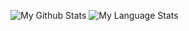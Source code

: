 ![My Github Stats](https://github-readme-stats.1466587594.vercel.app/api?username=1466587594&show_icons=true&hide_rank=true&hide_title=true&hide=commits&line_height=51)
![My Language Stats](https://github-readme-stats.1466587594.vercel.app/api/top-langs/?username=1466587594&layout=compact&hide=nil)
